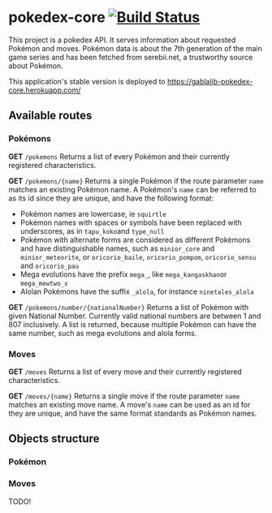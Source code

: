 # pokedex-core [![Build Status](https://travis-ci.org/Gab05/pokedex-core.svg?branch=master)](https://travis-ci.org/Gab05/pokedex-core)

This project is a pokedex API. It serves information about requested Pokémon and moves. Pokémon data is about the 7th generation of the main game series and has been fetched from serebii.net, a trustworthy source about Pokémon.

This application's stable version is deployed to https://gablalib-pokedex-core.herokuapp.com/

## Available routes

### Pokémons

**GET** `/pokemons`
Returns a list of every Pokémon and their currently registered characteristics.


**GET** `/pokemons/{name}`
Returns a single Pokémon if the route parameter `name` matches an existing Pokémon name. A Pokémon's `name` can be referred to as its id since they are unique, and have the following format:
 - Pokémon names are lowercase, ie `squirtle`
 - Pokémon names with spaces or symbols have been replaced with underscores, as in `tapu_koko`and `type_null`
 - Pokémon with alternate forms are considered as different Pokémons and have distinguishable names, such as `minior_core` and `minior_meteorite`, or `oricorio_baile`, `oricorio_pompom`, `oricorio_sensu` and `oricorio_pau`
 - Mega evolutions have the prefix `mega_`, like `mega_kangaskhan`or `mega_mewtwo_x`
 - Alolan Pokémons have the suffix `_alola`, for instance `ninetales_alola`
 
 
 **GET** `/pokemons/number/{nationalNumber}`
 Returns a list of Pokémon with given National Number. Currently valid national numbers are between 1 and 807 inclusively. A list is returned, because multiple Pokémon can have the same number, such as mega evolutions and alola forms.
 
 ### Moves
 
 **GET** `/moves`
 Returns a list of every move and their currently registered characteristics.
 
 **GET** `/moves/{name}`
 Returns a single move if the route parameter `name` matches an existing move name. A move's `name` can be used as an id for they are unique, and have the same format standards as Pokémon names.
 
 
 ## Objects structure
 
 ### Pokémon
 ### Moves
 TODO!
 
 
